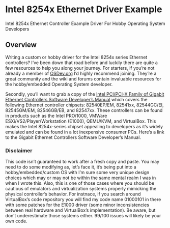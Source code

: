 # Intel 8254x Ethernet Driver Example
Intel 8254x Ethernet Controller Example Driver For Hobby Operating System Developers

## Overview
Writing a custom or hobby driver for the Intel 8254x series Ethernet controllers?  I’ve been down that road before and luckily there are quite a few resources to help you along your journey.  For starters, if you’re not already a member of [OSDev.org](http://osdev.org/) I’d highly recommend joining.  They’re a great community and the wiki and forums contain invaluable resources for the hobby/embedded Operating System developer.


Secondly, you’ll want to grab a copy of the [Intel PCI/PCI-X Family of Gigabit Ethernet Controllers Software Developer’s Manual](http://www.intel.com/content/www/us/en/ethernet-controllers/pci-pci-x-family-gbe-controllers-software-dev-manual.html) which covers the following Ethernet controller chipsets: 82540EP/EM, 82541xx, 82544GC/EI, 82545GM/EM, 82546GB/EB, and 82547xx.  These controllers can be found in products such as the Intel PRO/1000, VMWare ESXi/VS2/Player/Workstation (E1000), QEMU/KVM, and VirtualBox.  This makes the Intel 8254x-series chipset appealing to developers as it’s widely emulated and can be found in a lot inexpensive consumer PCs.  Here’s a link to the Gigabit Ethernet Controllers Software Developer’s Manual.


### Disclaimer
This code isn’t guaranteed to work after a fresh copy and paste.  You may need to do some modifying as, let’s face it, it’s being put into a hobby/embedded/custom OS with I’m sure some very unique design choices which may or may not be within the same mental realm I was in when I wrote this.  Also, this is one of those cases where you should be cautious of emulators and virtualization systems properly mimicking the physical controller’s behavior.  For instnace, if you search around VirtualBox’s code repository you will find my code name 01000101 in there with some patches for the E1000 driver (some minor inconsistencies between real hardware and VirtualBox’s implementation).  Be aware, but don’t underestimate those systems either.  99/100 issues will likely be your own code.
